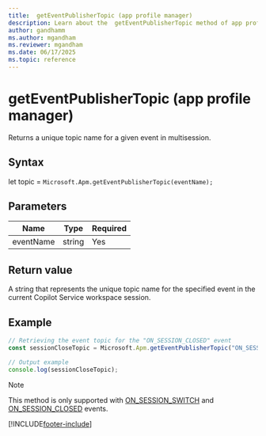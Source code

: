 ```yaml
---
title:  getEventPublisherTopic (app profile manager)
description: Learn about the  getEventPublisherTopic method of app profile manager in Copilot Service workspace.
author: gandhamm
ms.author: mgandham
ms.reviewer: mgandham
ms.date: 06/17/2025
ms.topic: reference
---
```


# getEventPublisherTopic (app profile manager)


Returns a unique topic name for a given event in multisession.
 

## Syntax

let topic = `Microsoft.Apm.getEventPublisherTopic(eventName);`


## Parameters

| **Name**        | **Type** | **Required** |
|-----------------|----------|--------------|
| eventName | string | Yes           |  

## Return value

A string that represents the unique topic name for the specified event in the current Copilot Service workspace session.

## Example

```javascript
// Retrieving the event topic for the "ON_SESSION_CLOSED" event
const sessionCloseTopic = Microsoft.Apm.getEventPublisherTopic("ON_SESSION_CLOSED");

// Output example 
console.log(sessionCloseTopic);
```

> [!NOTE]
> This method is only supported with [ON_SESSION_SWITCH](../events/on_session_switch.md) and [ON_SESSION_CLOSED](../events/on_session_closed.md) events.

[!INCLUDE[footer-include](../../../../includes/footer-banner.md)]